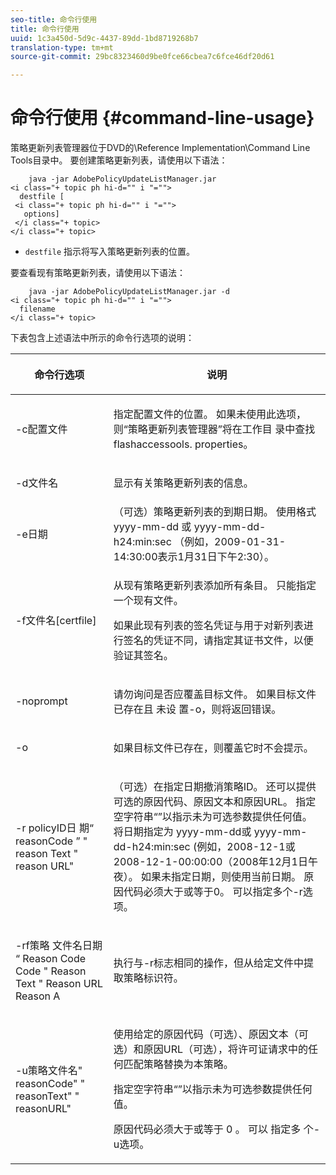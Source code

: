 ```yaml
---
seo-title: 命令行使用
title: 命令行使用
uuid: 1c3a450d-5d9c-4437-89dd-1bd8719268b7
translation-type: tm+mt
source-git-commit: 29bc8323460d9be0fce66cbea7c6fce46df20d61

---
```



# 命令行使用 {#command-line-usage}

策略更新列表管理器位于DVD的\Reference Implementation\Command Line Tools目录中。 要创建策略更新列表，请使用以下语法：

```
    java -jar AdobePolicyUpdateListManager.jar  
<i class="+ topic ph hi-d="" i "="">
  destfile [ 
 <i class="+ topic ph hi-d="" i "="">
   options]  
 </i class="+ topic> 
</i class="+ topic>
```

* `destfile` 指示将写入策略更新列表的位置。

要查看现有策略更新列表，请使用以下语法：

```
    java -jar AdobePolicyUpdateListManager.jar -d  
<i class="+ topic ph hi-d="" i "="">
  filename 
</i class="+ topic>
```

下表包含上述语法中所示的命令行选项的说明：

<table frame="all" colsep="1" rowsep="1" class="+ topic/table adobe-d/table " id="table_ghb_jqy_n4"> 
 <thead class="- topic/thead "> 
  <tr rowsep="1" class="- topic/row "> 
   <th colname="1" class="- topic/entry entry"> <p class="- topic/p ">命令行选项 </p> </th> 
   <th colname="2" class="- topic/entry entry"> <p class="- topic/p ">说明 </p> </th> 
  </tr> 
 </thead>
 <tbody class="- topic/tbody "> 
  <tr rowsep="1" class="- topic/row "> 
   <td colname="1" class="- topic/entry "> <span class="+ topic/ph pr-d/codeph codeph"> -c配置文件 </span> </td> 
   <td colname="2" class="- topic/entry "> <p class="- topic/p ">指定配置文件的位置。 如果未使用此选项，则“策略更新列表管理器”将在工作目 <span class="filepath"> 录中查找flashaccessools. </span> properties。 </p> </td> 
  </tr> 
  <tr rowsep="1" class="- topic/row "> 
   <td colname="1" class="- topic/entry "> <p class="- topic/p "> <span class="+ topic/ph pr-d/codeph codeph"> -d文件名 </span> </p> </td> 
   <td colname="2" class="- topic/entry "> <p class="- topic/p ">显示有关策略更新列表的信息。 </p> </td> 
  </tr> 
  <tr rowsep="1" class="- topic/row "> 
   <td colname="1" class="- topic/entry "> <span class="+ topic/ph pr-d/codeph codeph"> -e日期 </span> </td> 
   <td colname="2" class="- topic/entry "> （可选）策略更新列表的到期日期。 使用格式 <span class="+ topic/ph pr-d/codeph codeph"> yyyy-mm-dd </span> 或 <span class="+ topic/ph pr-d/codeph codeph"> yyyy-mm-dd-h24:min:sec </span> （例如，2009-01-31-14:30:00表示1月31日下午2:30）。 </td> 
  </tr> 
  <tr rowsep="1" class="- topic/row "> 
   <td colname="1" class="- topic/entry "> <span class="+ topic/ph pr-d/codeph codeph"> -f文件名[certfile] </span> </td> 
   <td colname="2" class="- topic/entry "> <p class="- topic/p ">从现有策略更新列表添加所有条目。 只能指定一个现有文件。 </p> <p class="- topic/p ">如果此现有列表的签名凭证与用于对新列表进行签名的凭证不同，请指定其证书文件，以便验证其签名。 </p> </td> 
  </tr> 
  <tr rowsep="1" class="- topic/row "> 
   <td colname="1" class="- topic/entry "> <span class="+ topic/ph pr-d/codeph codeph"> -noprompt </span> </td> 
   <td colname="2" class="- topic/entry "> <p class="- topic/p ">请勿询问是否应覆盖目标文件。 如果目标文件已存在且 <span class="codeph"> 未设 </span> 置-o，则将返回错误。 </p> </td> 
  </tr> 
  <tr rowsep="1" class="- topic/row "> 
   <td colname="1" class="- topic/entry "> <span class="codeph"> -o </span> </td> 
   <td colname="2" class="- topic/entry "> <p class="- topic/p ">如果目标文件已存在，则覆盖它时不会提示。 </p> </td> 
  </tr> 
  <tr rowsep="1" class="- topic/row "> 
   <td colname="1" class="- topic/entry "> <span class="+ topic/ph pr-d/codeph codeph"> -r policyID日 </span> 期“ <span class="+ topic/ph pr-d/codeph codeph"> reasonCode </span> ” " <span class="+ topic/ph pr-d/codeph codeph"> reason Text </span>" reason <span class="+ topic/ph pr-d/codeph codeph"></span><span class="+ topic/ph pr-d/codeph codeph"></span>URL" </td> 
   <td colname="2" class="- topic/entry "> <p class="- topic/p ">（可选）在指定日期撤消策略ID。 还可以提供可选的原因代码、原因文本和原因URL。 指定空字符串“”以指示未为可选参数提供任何值。 将日期指定为 <span class="+ topic/ph pr-d/codeph codeph"> yyyy-mm-dd或 </span> yyyy-mm-dd-h24:min:sec <span class="+ topic/ph pr-d/codeph codeph"></span> (例如，2008-12-1或2008-12-1-00:00:00（2008年12月1日午夜）。 如果未指定日期，则使用当前日期。 原因代码必须大于或等于0。 可以指定多个-r选项。 </p> </td> 
  </tr> 
  <tr rowsep="1" class="- topic/row "> 
   <td colname="1" class="- topic/entry "> <p class="- topic/p ">-rf策略 <span class="+ topic/ph pr-d/codeph codeph"> 文件名日期 </span> “ Reason <span class="+ topic/ph pr-d/codeph codeph"> Code </span> Code " <span class="+ topic/ph pr-d/codeph codeph"> Reason Text </span>" Reason <span class="+ topic/ph pr-d/codeph codeph"></span><span class="+ topic/ph pr-d/codeph codeph"></span>URL Reason A </p> </td> 
   <td colname="2" class="- topic/entry "> <p class="- topic/p ">执行与-r标志相同的操作，但从给定文件中提取策略标识符。 </p> </td> 
  </tr> 
  <tr rowsep="0" class="- topic/row "> 
   <td colname="1" class="- topic/entry "> <span class="codeph"> -u策略文件名" reasonCode" " reasonText" " reasonURL" </span> </td> 
   <td colname="2" class="- topic/entry "> <p>使用给定的原因代码（可选）、原因文本（可选）和原因URL（可选），将许可证请求中的任何匹配策略替换为本策略。 </p> <p>指定空字符串“”以指示未为可选参数提供任何值。 </p> <p>原因代码必须大于或等于 <span class="codeph"> 0 </span>。 可以 <span class="codeph"> 指定多 </span> 个-u选项。 </p> </td> 
  </tr> 
 </tbody> 
</table>

